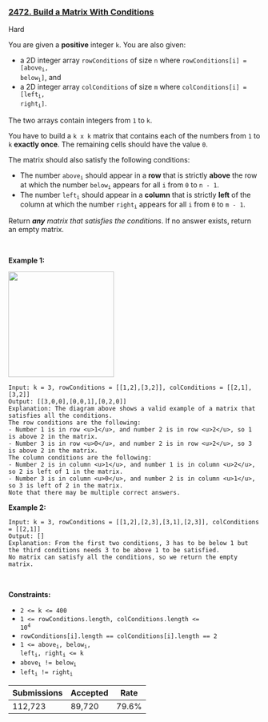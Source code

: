 ### [2472. Build a Matrix With Conditions](https://leetcode.com/problems/build-a-matrix-with-conditions/description/?envType=daily-question&envId=2024-07-21)

Hard

You are given a __positive__ integer `` k ``. You are also given:

*   a 2D integer array `` rowConditions `` of size `` n `` where <code>rowConditions[i] = [above<sub>i</sub>, below<sub>i</sub>]</code>, and
*   a 2D integer array `` colConditions `` of size `` m `` where <code>colConditions[i] = [left<sub>i</sub>, right<sub>i</sub>]</code>.

The two arrays contain integers from `` 1 `` to `` k ``.

You have to build a `` k x k `` matrix that contains each of the numbers from `` 1 `` to `` k `` __exactly once__. The remaining cells should have the value `` 0 ``.

The matrix should also satisfy the following conditions:

*   The number <code>above<sub>i</sub></code> should appear in a __row__ that is strictly __above__ the row at which the number <code>below<sub>i</sub></code> appears for all `` i `` from `` 0 `` to `` n - 1 ``.
*   The number <code>left<sub>i</sub></code> should appear in a __column__ that is strictly __left__ of the column at which the number <code>right<sub>i</sub></code> appears for all `` i `` from `` 0 `` to `` m - 1 ``.

Return ___any__ matrix that satisfies the conditions_. If no answer exists, return an empty matrix.

 

<strong class="example">Example 1:</strong>

<img alt="" src="https://assets.leetcode.com/uploads/2022/07/06/gridosdrawio.png" style="width: 211px; height: 211px;"/>

```
Input: k = 3, rowConditions = [[1,2],[3,2]], colConditions = [[2,1],[3,2]]
Output: [[3,0,0],[0,0,1],[0,2,0]]
Explanation: The diagram above shows a valid example of a matrix that satisfies all the conditions.
The row conditions are the following:
- Number 1 is in row <u>1</u>, and number 2 is in row <u>2</u>, so 1 is above 2 in the matrix.
- Number 3 is in row <u>0</u>, and number 2 is in row <u>2</u>, so 3 is above 2 in the matrix.
The column conditions are the following:
- Number 2 is in column <u>1</u>, and number 1 is in column <u>2</u>, so 2 is left of 1 in the matrix.
- Number 3 is in column <u>0</u>, and number 2 is in column <u>1</u>, so 3 is left of 2 in the matrix.
Note that there may be multiple correct answers.
```

<strong class="example">Example 2:</strong>

```
Input: k = 3, rowConditions = [[1,2],[2,3],[3,1],[2,3]], colConditions = [[2,1]]
Output: []
Explanation: From the first two conditions, 3 has to be below 1 but the third conditions needs 3 to be above 1 to be satisfied.
No matrix can satisfy all the conditions, so we return the empty matrix.
```

 

__Constraints:__

*   `` 2 <= k <= 400 ``
*   <code>1 <= rowConditions.length, colConditions.length <= 10<sup>4</sup></code>
*   `` rowConditions[i].length == colConditions[i].length == 2 ``
*   <code>1 <= above<sub>i</sub>, below<sub>i</sub>, left<sub>i</sub>, right<sub>i</sub> <= k</code>
*   <code>above<sub>i</sub> != below<sub>i</sub></code>
*   <code>left<sub>i</sub> != right<sub>i</sub></code>

| Submissions    | Accepted     | Rate   |
| -------------- | ------------ | ------ |
| 112,723 | 89,720 | 79.6% |